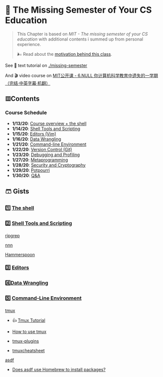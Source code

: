 # 👏 The Missing Semester of Your CS Education

> This Chapter is based on *MIT - The missing semester of your CS education* with additional contents i summed up from personal experience. 
>
> 🌬 Read about the [motivation behind this class](https://missing.csail.mit.edu/about/).



See 💬 text tutorial on [./missing-semester](https://missing.csail.mit.edu)

And 🎬 video course on [MIT公开课 - 6.NULL 你计算机科学教育中遗失的一学期（完结·中英字幕·机翻）](https://www.bilibili.com/video/BV14E411J7n2?p=3&share_source=copy_web&vd_source=7740584ebdab35221363fc24d1582d9d)



## 𝌞Contents

### Course Schedule

- **1/13/20**: [Course overview + the shell](https://missing.csail.mit.edu/2020/course-shell/)
- **1/14/20**: [Shell Tools and Scripting](https://missing.csail.mit.edu/2020/shell-tools/)
- **1/15/20**: [Editors (Vim)](https://missing.csail.mit.edu/2020/editors/)
- **1/16/20**: [Data Wrangling](https://missing.csail.mit.edu/2020/data-wrangling/)
- **1/21/20**: [Command-line Environment](https://missing.csail.mit.edu/2020/command-line/)
- **1/22/20**: [Version Control (Git)](https://missing.csail.mit.edu/2020/version-control/)
- **1/23/20**: [Debugging and Profiling](https://missing.csail.mit.edu/2020/debugging-profiling/)
- **1/27/20**: [Metaprogramming](https://missing.csail.mit.edu/2020/metaprogramming/)
- **1/28/20**: [Security and Cryptography](https://missing.csail.mit.edu/2020/security/)
- **1/29/20**: [Potpourri](https://missing.csail.mit.edu/2020/potpourri/)
- **1/30/20**: [Q&A](https://missing.csail.mit.edu/2020/qa/)



## 🩳 Gists

### 1️⃣ [The shell](https://missing.csail.mit.edu/2020/course-shell/)



### 2️⃣ [Shell Tools and Scripting](https://missing.csail.mit.edu/2020/shell-tools/)

 [ripgrep](https://github.com/BurntSushi/ripgrep) 

 [nnn](https://github.com/jarun/nnn) 

[Hammerspoon](https://www.hammerspoon.org/)

 

### 3️⃣ [Editors](https://missing.csail.mit.edu/2020/editors/)



### 4️⃣[Data Wrangling](https://missing.csail.mit.edu/2020/data-wrangling/)



### 5️⃣ [Command-Line Environment](https://missing.csail.mit.edu/2020/command-line/)

[tmux](https://github.com/tmux/tmux) 

- 👍 [Tmux Tutorial](https://leimao.github.io/blog/Tmux-Tutorial/)

- [How to use tmux](https://www.howtogeek.com/671422/how-to-use-tmux-on-linux-and-why-its-better-than-screen/)

- [tmux-plugins](https://github.com/tmux-plugins/list) 

- [tmuxcheatsheet](https://tmuxcheatsheet.com)



[asdf](https://asdf-vm.com)

- [Does asdf use Homebrew to install packages?](https://elixirforum.com/t/does-asdf-use-homebrew-to-install-packages/42321) 

